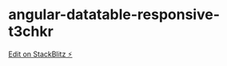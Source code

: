 # angular-datatable-responsive-t3chkr

[Edit on StackBlitz ⚡️](https://stackblitz.com/edit/angular-datatable-responsive-t3chkr)